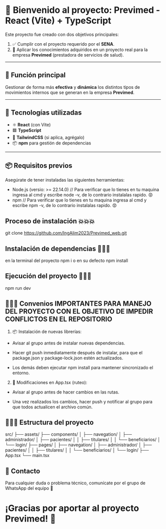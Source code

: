 # 🚀 Bienvenido al proyecto: **Previmed** - React (Vite) + TypeScript

Este proyecto fue creado con dos objetivos principales:

1. ✅ Cumplir con el proyecto requerido por el **SENA**.
2. 🧠 Aplicar los conocimientos adquiridos en un proyecto real para la empresa **Previmed** (prestadora de servicios de salud).

---

## 🎯 Función principal

Gestionar de forma más **efectiva** y **dinámica** los distintos tipos de movimientos internos que se generan en la empresa **Previmed**.

---


## 🧱 Tecnologías utilizadas

- ⚛️ **React** (con Vite)
- 🟦 **TypeScript**
- 💅 **TailwindCSS** (si aplica, agrégalo)
- 📦 **npm** para gestión de dependencias

---
## 📦 Requisitos previos
Asegúrate de tener instaladas las siguientes herramientas:

- Node.js (versio: >= 22.14.0) // Para verificar que lo tienes en tu maquina ingresa al cmd y escribe node -v, de lo contrario instalalas rapido. 😡
- npm // Para verificar que lo tienes en tu maquina ingresa al cmd y escribe npm -v, de lo contrario instalalas rapido. 😡

## Proceso de instalación 💥💥💥

git clone https://github.com/IngAlim2023/Previmed_web.git

## Instalación de dependencias 🎒🎒🎒

en la terminal del proyecto npm i o en su defecto npm install

## Ejecución del proyecto 🏃🏃🏃
npm run dev


## 🚫🚫🚫 Convenios IMPORTANTES PARA MANEJO DEL PROYECTO CON EL OBJETIVO DE IMPEDIR CONFLICTOS EN EL REPOSITORIO 

1. 📦 Instalación de nuevas librerías:

 * Avisar al grupo antes de instalar nuevas dependencias.

 * Hacer git push inmediatamente después de instalar, para que el package.json y package-lock.json estén actualizados.

 * Los demás deben ejecutar npm install para mantener sincronizado el entorno.

2. 🧭 Modificaciones en App.tsx (ruteo):

 * Avisar al grupo antes de hacer cambios en las rutas.

 * Una vez realizados los cambios, hacer push y notificar al grupo para que todos actualicen el archivo común.



##  🚧🚧🚧 Estructura del proyecto

src/
├── assets/
├── components/
│   ├── navegation/
│   ├── administrador/
│   ├── pacientes/
│   │   ├── titulares/
│   │   └── beneficiarios/
│   └── login/
├── pages/
│   ├── navegation/
│   ├── administrador/
│   ├── pacientes/
│   │   ├── titulares/
│   │   └── beneficiarios/
│   └── login/
├── App.tsx
└── main.tsx


## 📣 Contacto
Para cualquier duda o problema técnico, comunícate por el grupo de WhatsApp del equipo 👥


# ¡Gracias por aportar al proyecto Previmed! 💚